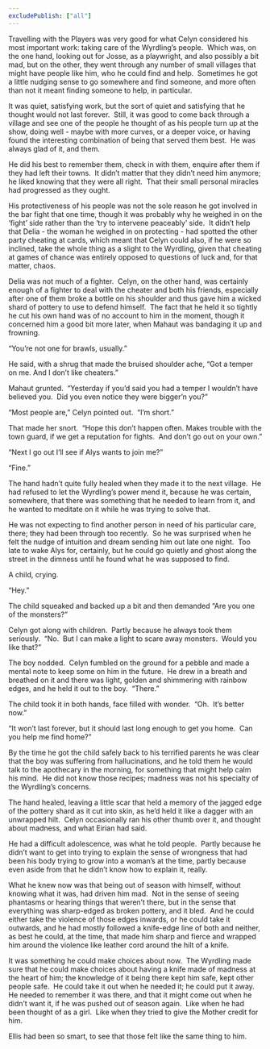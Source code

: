 ```yaml
---
excludePublish: ["all"]
---
```

Travelling with the Players was very good for what Celyn considered his most important work: taking care of the Wyrdling’s people.  Which was, on the one hand, looking out for Josse, as a playwright, and also possibly a bit mad, but on the other, they went through any number of small villages that might have people like him, who he could find and help.  Sometimes he got a little nudging sense to go somewhere and find someone, and more often than not it meant finding someone to help, in particular.  

It was quiet, satisfying work, but the sort of quiet and satisfying that he thought would not last forever.  Still, it was good to come back through a village and see one of the people he thought of as his people turn up at the show, doing well - maybe with more curves, or a deeper voice, or having found the interesting combination of being that served them best.  He was always glad of it, and them.  

He did his best to remember them, check in with them, enquire after them if they had left their towns.  It didn’t matter that they didn’t need him anymore; he liked knowing that they were all right.  That their small personal miracles had progressed as they ought.  
  
His protectiveness of his people was not the sole reason he got involved in the bar fight that one time, though it was probably why he weighed in on the ‘fight’ side rather than the ‘try to intervene peaceably’ side.  It didn’t help that Delia - the woman he weighed in on protecting - had spotted the other party cheating at cards, which meant that Celyn could also, if he were so inclined, take the whole thing as a slight to the Wyrdling, given that cheating at games of chance was entirely opposed to questions of luck and, for that matter, chaos.  

Delia was not much of a fighter.  Celyn, on the other hand, was certainly enough of a fighter to deal with the cheater and both his friends, especially after one of them broke a bottle on his shoulder and thus gave him a wicked shard of pottery to use to defend himself.  The fact that he held it so tightly he cut his own hand was of no account to him in the moment, though it concerned him a good bit more later, when Mahaut was bandaging it up and frowning.  

“You’re not one for brawls, usually.”  

He said, with a shrug that made the bruised shoulder ache, “Got a temper on me. And I don’t like cheaters.”  

Mahaut grunted.  “Yesterday if you’d said you had a temper I wouldn’t have believed you.  Did you even notice they were bigger’n you?”  

“Most people are,” Celyn pointed out.  “I’m short.”  

That made her snort.  “Hope this don’t happen often. Makes trouble with the town guard, if we get a reputation for fights.  And don’t go out on your own.”  

“Next I go out I’ll see if Alys wants to join me?”  

“Fine.”  
  
The hand hadn’t quite fully healed when they made it to the next village.  He had refused to let the Wyrdling’s power mend it, because he was certain, somewhere, that there was something that he needed to learn from it, and he wanted to meditate on it while he was trying to solve that.  

He was not expecting to find another person in need of his particular care, there; they had been through too recently.  So he was surprised when he felt the nudge of intuition and dream sending him out late one night.  Too late to wake Alys for, certainly, but he could go quietly and ghost along the street in the dimness until he found what he was supposed to find.  

A child, crying.  

“Hey.”  

The child squeaked and backed up a bit and then demanded “Are you one of the monsters?”  

Celyn got along with children.  Partly because he always took them seriously.  “No.  But I can make a light to scare away monsters.  Would you like that?”  

The boy nodded.  Celyn fumbled on the ground for a pebble and made a mental note to keep some on him in the future.  He drew in a breath and breathed on it and there was light, golden and shimmering with rainbow edges, and he held it out to the boy.  “There.”  

The child took it in both hands, face filled with wonder.  “Oh.  It’s better now.”  

“It won’t last forever, but it should last long enough to get you home.  Can you help me find home?”  

By the time he got the child safely back to his terrified parents he was clear that the boy was suffering from hallucinations, and he told them he would talk to the apothecary in the morning, for something that might help calm his mind.  He did not know those recipes; madness was not his specialty of the Wyrdling’s concerns.  
  
The hand healed, leaving a little scar that held a memory of the jagged edge of the pottery shard as it cut into skin, as he’d held it like a dagger with an unwrapped hilt.  Celyn occasionally ran his other thumb over it, and thought about madness, and what Eirian had said.  

He had a difficult adolescence, was what he told people.  Partly because he didn’t want to get into trying to explain the sense of wrongness that had been his body trying to grow into a woman’s at the time, partly because even aside from that he didn’t know how to explain it, really.  

What he knew now was that being out of season with himself, without knowing what it was, had driven him mad.  Not in the sense of seeing phantasms or hearing things that weren’t there, but in the sense that everything was sharp-edged as broken pottery, and it bled.  And he could either take the violence of those edges inwards, or he could take it outwards, and he had mostly followed a knife-edge line of both and neither, as best he could, at the time, that made him sharp and fierce and wrapped him around the violence like leather cord around the hilt of a knife.  

It was something he could make choices about now.  The Wyrdling made sure that he could make choices about having a knife made of madness at the heart of him; the knowledge of it being there kept him safe, kept other people safe.  He could take it out when he needed it; he could put it away.  He needed to remember it was there, and that it might come out when he didn’t want it, if he was pushed out of season again.  Like when he had been thought of as a girl.  Like when they tried to give the Mother credit for him.  

Ellis had been so smart, to see that those felt like the same thing to him.  
  